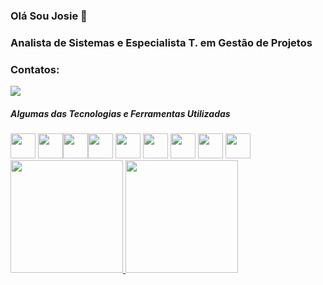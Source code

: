  ### Olá Sou Josie  👋

 ### Analista de Sistemas e Especialista T. em Gestão de Projetos
   
  ### Contatos:
<div>  
<a href="https://www.linkedin.com/in/josie-batista-83265ba4/"target="_blank"><img src="https://img.shields.io/badge/-LinkedIn-%230077B5?style=for-the-badge&logo=linkedin&logoColor=white" target="_blank"></a>   
</div>

<h5>
   Algumas das Tecnologias e Ferramentas Utilizadas
    
</h5>
<div>
    <img src="https://cdn.jsdelivr.net/gh/devicons/devicon/icons/java/java-original.svg" width="40" height="40"/> <img src="https://cdn.jsdelivr.net/gh/devicons/devicon/icons/linux/linux-original.svg" width="40" height="40"/><img src="https://cdn.jsdelivr.net/gh/devicons/devicon/icons/csharp/csharp-original.svg" width="40" height="40" /><img src="https://cdn.jsdelivr.net/gh/devicons/devicon/icons/filezilla/filezilla-plain.svg"  width="40" height="40"/>
    <img src="https://cdn.jsdelivr.net/gh/devicons/devicon/icons/mysql/mysql-original.svg" width="40" height="40" />
    <img src="https://cdn.jsdelivr.net/gh/devicons/devicon/icons/html5/html5-original-wordmark.svg" width="40" height="40" />
    <img src="https://cdn.jsdelivr.net/gh/devicons/devicon/icons/css3/css3-original-wordmark.svg" width="40" height="40"/>
    <img src="https://cdn.jsdelivr.net/gh/devicons/devicon/icons/javascript/javascript-original.svg" width="40" height="40"/>
    <img src="https://cdn.jsdelivr.net/gh/devicons/devicon/icons/canva/canva-original.svg" width="40" height="40"/>
    
<a href="https://github.com/Josie-Jo">
<img height="180em" src="https://github-readme-stats.vercel.app/api/top-langs/?username=Josie-Jo&layout=compact&langs_count=7&theme=dracula"/>
<img height="180em" src="https://github-readme-stats.vercel.app/api?username=Josie-jo&show_icons=true&theme=dracula&include_all_commits=true&count_private=true"/>
    </div>
    
    
